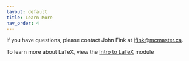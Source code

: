 ```yaml
---
layout: default
title: Learn More
nav_order: 4
---
```


If you have questions, please contact John Fink at jfink@mcmaster.ca. 

To learn more about LaTeX, view the [Intro to LaTeX](https://scds.github.io/intro-latex/) module 
